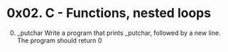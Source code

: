 # 0x02. C - Functions, nested loops
0. _putchar 
Write a program that prints _putchar, followed by a new line.
	The program should return 0

